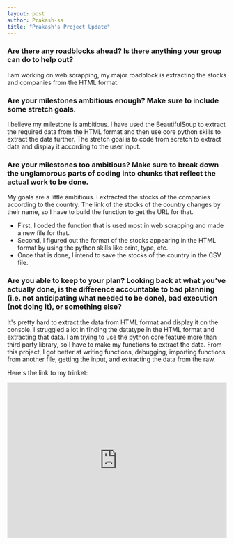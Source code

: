 ```yaml
---
layout: post
author: Prakash-sa
title: "Prakash's Project Update"
---
```


### Are there any roadblocks ahead? Is there anything your group can do to help out?
I am working on web scrapping, my major roadblock is extracting the stocks and companies from the HTML format. 

### Are your milestones ambitious enough? Make sure to include some stretch goals.
I believe my milestone is ambitious. I have used the BeautifulSoup to extract the required data from the HTML format and then use core python skills to extract the data further. The stretch goal is to code from scratch to extract data and display it according to the user input.

### Are your milestones too ambitious? Make sure to break down the unglamorous parts of coding into chunks that reflect the actual work to be done.
My goals are a little ambitious. I extracted the stocks of the companies according to the country. The link of the stocks of the country changes by their name, so I have to build the function to get the URL for that.

- First, I coded the function that is used most in web scrapping and made a new file for that.
- Second, I figured out the format of the stocks appearing in the HTML format by using the python skills like print, type, etc.
- Once that is done, I intend to save the stocks of the country in the CSV file.

### Are you able to keep to your plan? Looking back at what you’ve actually done, is the difference accountable to bad planning (i.e. not anticipating what needed to be done), bad execution (not doing it), or something else?
It's pretty hard to extract the data from HTML format and display it on the console. I struggled a lot in finding the datatype in the HTML format and extracting that data. I am trying to use the python core feature more than third party library, so I have to make my functions to extract the data.
From this project, I got better at writing functions, debugging, importing functions from another file, getting the input, and extracting the data from the raw.

Here's the link to my trinket:
<iframe src="https://trinket.io/embed/python3/54256b5176" width="100%" height="356" frameborder="0" marginwidth="0" marginheight="0" allowfullscreen></iframe>

